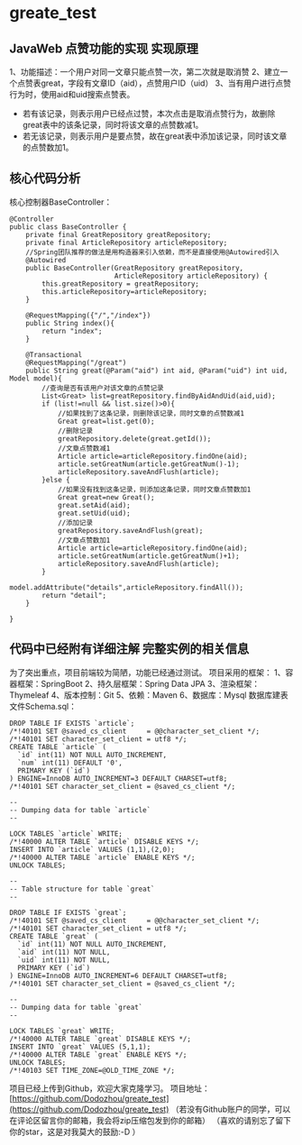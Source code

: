 # greate_test
JavaWeb 点赞功能的实现
实现原理
----
1、功能描述：一个用户对同一文章只能点赞一次，第二次就是取消赞
2、建立一个点赞表great，字段有文章ID（aid），点赞用户ID（uid）
3、当有用户进行点赞行为时，使用aid和uid搜索点赞表。

 - 若有该记录，则表示用户已经点过赞，本次点击是取消点赞行为，故删除great表中的该条记录，同时将该文章的点赞数减1。
 - 若无该记录，则表示用户是要点赞，故在great表中添加该记录，同时该文章的点赞数加1。

核心代码分析
------
核心控制器BaseController：

```
@Controller
public class BaseController {
    private final GreatRepository greatRepository;
    private final ArticleRepository articleRepository;
    //Spring团队推荐的做法是用构造器来引入依赖，而不是直接使用@Autowired引入
    @Autowired
    public BaseController(GreatRepository greatRepository,
                          ArticleRepository articleRepository) {
        this.greatRepository = greatRepository;
        this.articleRepository=articleRepository;
    }

    @RequestMapping({"/","/index"})
    public String index(){
        return "index";
    }

    @Transactional
    @RequestMapping("/great")
    public String great(@Param("aid") int aid, @Param("uid") int uid, Model model){
        //查询是否有该用户对该文章的点赞记录
        List<Great> list=greatRepository.findByAidAndUid(aid,uid);
        if (list!=null && list.size()>0){
            //如果找到了这条记录，则删除该记录，同时文章的点赞数减1
            Great great=list.get(0);
            //删除记录
            greatRepository.delete(great.getId());
            //文章点赞数减1
            Article article=articleRepository.findOne(aid);
            article.setGreatNum(article.getGreatNum()-1);
            articleRepository.saveAndFlush(article);
        }else {
            //如果没有找到这条记录，则添加这条记录，同时文章点赞数加1
            Great great=new Great();
            great.setAid(aid);
            great.setUid(uid);
            //添加记录
            greatRepository.saveAndFlush(great);
            //文章点赞数加1
            Article article=articleRepository.findOne(aid);
            article.setGreatNum(article.getGreatNum()+1);
            articleRepository.saveAndFlush(article);
        }
                model.addAttribute("details",articleRepository.findAll());
        return "detail";
    }

}

```
代码中已经附有详细注解
完整实例的相关信息
---------
为了突出重点，项目前端较为简陋，功能已经通过测试。
项目采用的框架：
1、容器框架：SpringBoot
2、持久层框架：Spring Data JPA
3、渲染框架：Thymeleaf
4、版本控制：Git
5、依赖：Maven
6、数据库：Mysql
数据库建表文件Schema.sql：

```
DROP TABLE IF EXISTS `article`;
/*!40101 SET @saved_cs_client     = @@character_set_client */;
/*!40101 SET character_set_client = utf8 */;
CREATE TABLE `article` (
  `id` int(11) NOT NULL AUTO_INCREMENT,
  `num` int(11) DEFAULT '0',
  PRIMARY KEY (`id`)
) ENGINE=InnoDB AUTO_INCREMENT=3 DEFAULT CHARSET=utf8;
/*!40101 SET character_set_client = @saved_cs_client */;

--
-- Dumping data for table `article`
--

LOCK TABLES `article` WRITE;
/*!40000 ALTER TABLE `article` DISABLE KEYS */;
INSERT INTO `article` VALUES (1,1),(2,0);
/*!40000 ALTER TABLE `article` ENABLE KEYS */;
UNLOCK TABLES;

--
-- Table structure for table `great`
--

DROP TABLE IF EXISTS `great`;
/*!40101 SET @saved_cs_client     = @@character_set_client */;
/*!40101 SET character_set_client = utf8 */;
CREATE TABLE `great` (
  `id` int(11) NOT NULL AUTO_INCREMENT,
  `aid` int(11) NOT NULL,
  `uid` int(11) NOT NULL,
  PRIMARY KEY (`id`)
) ENGINE=InnoDB AUTO_INCREMENT=6 DEFAULT CHARSET=utf8;
/*!40101 SET character_set_client = @saved_cs_client */;

--
-- Dumping data for table `great`
--

LOCK TABLES `great` WRITE;
/*!40000 ALTER TABLE `great` DISABLE KEYS */;
INSERT INTO `great` VALUES (5,1,1);
/*!40000 ALTER TABLE `great` ENABLE KEYS */;
UNLOCK TABLES;
/*!40103 SET TIME_ZONE=@OLD_TIME_ZONE */;
```

项目已经上传到Github，欢迎大家克隆学习。
项目地址：[https://github.com/Dodozhou/greate_test](https://github.com/Dodozhou/greate_test)
（若没有Github账户的同学，可以在评论区留言你的邮箱，我会将zip压缩包发到你的邮箱）
（喜欢的请别忘了留下你的star，这是对我莫大的鼓励:-D ）
